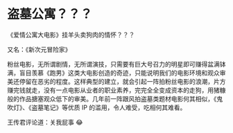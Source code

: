 # 盗墓公寓？？？

《爱情公寓大电影》挂羊头卖狗肉的情怀？？？

又名：《新次元冒险家》

粉丝电影，无所谓剧情，无所谓演技，只需要有巨大号召力的明星即可赚得盆满钵满，盲目羡慕《跑男》这类大电影创造的奇迹，只能说明我们的电影环境和观众审美还停留在恶劣的程度。这样典型的建立，就会引起一阵拍粉丝电影的浪潮，片方赚完钱就走，没有一点电影从业者的职业素养，完完全全变成资本的走狗，用猪糠般的作品搪塞观众低下的审美。几年前一阵跟风拍盗墓类题材电影何其相似，《鬼吹灯》、《盗墓笔记》等优质 IP 的滥用，令人难受，吃相何其难看。

王传君评论道：关我屁事 😂